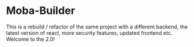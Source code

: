 # Moba-Builder
This is a rebuild / refactor of the same project with a different backend, the latest version of react, more security features, updated frontend etc. Welcome to the 2.0!